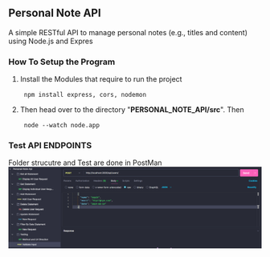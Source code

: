 ## Personal Note API
A  simple RESTful API to manage personal notes (e.g., titles and content) using Node.js and Expres

### How To Setup the Program
1. Install the Modules that require to run the project
    
        npm install express, cors, nodemon

2. Then head over to the directory "__PERSONAL_NOTE_API/src__". Then

        node --watch node.app

### Test API ENDPOINTS
Folder strucutre and Test are done in PostMan</br>
![Folder Structure](/src/Assets/image.png)